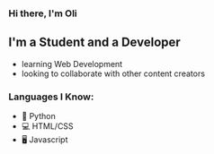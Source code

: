 ### Hi there, I'm Oli

## I'm a Student and a Developer

- learning Web Development
- looking to collaborate with other content creators

### Languages I Know:
- 🐍 Python
- 💻 HTML/CSS
- 🖥️ Javascript
